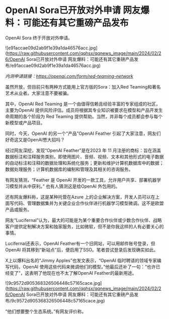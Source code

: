# OpenAI Sora已开放对外申请 网友爆料：可能还有其它重磅产品发布

OpenAI Sora 终于开放对外申请。

![e91accae09d2ab9f1e39a1da46576acc.jpg](https://raw.githubusercontent.com/qqhsx/qqnews_image/main/2024/02/26/OpenAI Sora已开放对外申请 网友爆料：可能还有其它重磅产品发布/e91accae09d2ab9f1e39a1da46576acc.jpg)

_内测申请链接：https://openai.com/form/red-teaming-network_

虽然开放，但目前只有两种方式能用上官方版的Sora：加入Red Teaming和著名艺术从业者。大家注意不要被骗。

其中，OpenAI Red Teaming 是一个由值得信赖且经验丰富的专家组成的社区，主要为OpenAI
提供风险评估。成员将根据其专业知识被要求在模型和产品开发生命周期的各个阶段为 Red Teaming
提供帮助。当然，并非每个成员都会参与每个新模型或产品项目。

同时，今天，OpenAI 的另一个“产品”OpenAI Feather 引起了大家注意，网友们好奇这又是OpenAI憋大招吗？

经过网友深挖，发现“OpenAI Feather”是在2023 年 11
月注册的商标：旨在涵盖数据标注和注释服务类别，即使用图片、音频、视频、文本和其他形式的电子数据的自动标注和注释的数据处理和系统化服务；更新和维护计算机数据库中的数据；数据处理服务；计算机数据库的编制和管理及其相关的咨询服务。

有网友猜测，“Feather 是 OpenAI 开发的一款工具，允许用户共享、部署机器学习模型并从中获利。” 也有人猜测这是给OpenAI 外包用的。

还有网友爆料称，这是某种托管在Azure
上的企业解决方案，开发人员可以在上面写代码、管理数据集并为关键企业合作伙伴进行机器学习模型微调。这不是欧盟产品或服务。

网友“Lucifernal”认为，最大的可能是为某个重要合作伙伴或少数合作伙伴、战略客户提供定制解决方案和独家服务，比如微软，但不是你我这样的人有必要关心的事情。

Lucifernal还表示，OpenAI Feather有一个旧网站，可以用邮件账号登录，但OpenAI
将其移到“新站点”后，便启用了SSO。笔者尝试登录后发现确实如此。

X上以爆料出名的“Jimmy Apples”也发文表示，“OpenAI 临时聘请的领域专家编写代码，OpenAI
使用这些代码来微调他们的模型。”他最后还补了一句：“也许已经变了”，这表明了他现在也不太了解OpenAI Feather的最新用途。

![9c9572d905368326506448c57165cace.jpg](https://raw.githubusercontent.com/qqhsx/qqnews_image/main/2024/02/26/OpenAI Sora已开放对外申请 网友爆料：可能还有其它重磅产品发布/9c9572d905368326506448c57165cace.jpg)

“他们想要整个生态系统。”有网友评价称。

